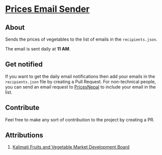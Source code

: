 # [Prices Email Sender]()

## About

Sends the prices of vegetables to the list of emails in the `recipients.json`.

The email is sent daily at **11 AM**.


## Get notified

If you want to get the daily email notifications then add your emails in the `recipients.json` file by creating a Pull Request.
For non-technical people, you can send an email request to [PricesNepal](mailto:pricesnepal@gmail.com) to include your email in the list.


## Contribute

Feel free to make any sort of contribution to the project by creating a PR.


## Attributions

1. [Kalimati Fruits and Vegetable Market Development Board](https://kalimatimarket.gov.np/)
